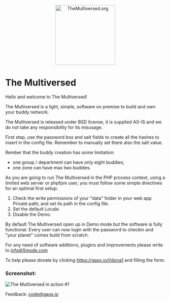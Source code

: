 
<p align="center">
    <img src="/Public/res/ghlogo.png" width="188" title="TheMultiversed.org" alt="TheMultiversed.org">
</p>

# The Multiversed

Hello and welcome to The Multiversed!<br>
	  
The Multiversed is a light, simple, software on premise to build and own your buddy network.<br>
	   
The Multiversed is released under BSD license, it is supplied AS-IS and we do not take any responsibility for its misusage.<br>
	   
First step, use the password box and salt fields to create all the hashes to insert in the config file. Remember to manually set there also the salt value.<br>

Rember that the buddy creation has some limitation:
- one group / department can have only eight buddies;
- one zone can have max two buddies.
	   
As you are going to run The Multiversed in the PHP process context, using a limited web server or phpfpm user, you must follow some simple directives for an optimal first setup:<br>

<ol>
<li>Check the write permissions of your "data" folder in your web app Private path; and set its path in the config file.</li>
<li>Set the default Locale.</li>
<li>Disable the Demo.</li>	
</ol> 

By default The Multiversed open up in Demo mode but the software is fully functional. Every user can now login with the password to checkin and "your planet" comes build from scratch.<br>

For any need of software additions, plugins and improvements please write to <a href="mailto:info@5mode.com">info@5mode.com</a>  

To help please donate by clicking <a href="https://gaox.io/l/dona1">https://gaox.io/l/dona1</a> and filling the form. 

### Screenshot:

![The Multiversed in action #1](/Public/res/screenshot1.png)<br>

Feedback: <a href="mailto:code@gaox.io">code@gaox.io</a>


